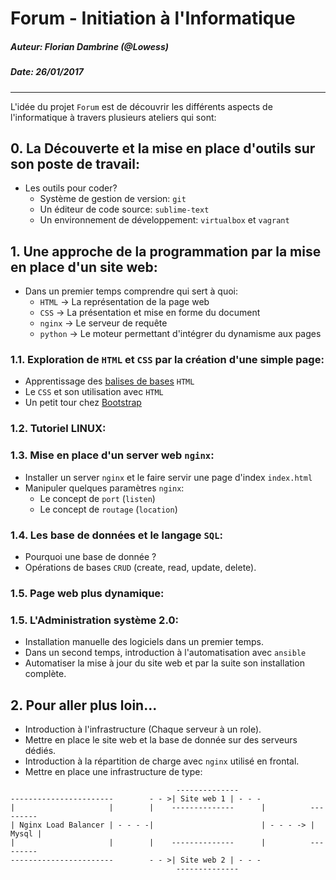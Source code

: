 # Forum - Initiation à l'Informatique
##### Auteur: Florian Dambrine (@Lowess)
##### Date: 26/01/2017
----------------------------------------

L'idée du projet `Forum` est de découvrir les différents aspects de l'informatique à travers plusieurs ateliers qui sont:

## __0. La Découverte et la mise en place d'outils sur son poste de travail:__
  - Les outils pour coder?
    * Système de gestion de version: `git`
    * Un éditeur de code source: `sublime-text`
    * Un environnement de développement: `virtualbox` et `vagrant`
   

## __1. Une approche de la programmation par la mise en place d'un site web:__
  - Dans un premier temps comprendre qui sert à quoi:
    + `HTML`   -> La représentation de la page web
    + `CSS`    -> La présentation et mise en forme du document
    + `nginx`  -> Le serveur de requête
    + `python` -> Le moteur permettant d'intégrer du dynamisme aux pages

### 1.1. Exploration de `HTML` et `CSS` par la création d'une simple page:

  + Apprentissage des [balises de bases](https://openclassrooms.com/courses/apprendre-asp-net-mvc/introduction-au-html) `HTML` 
  + Le `CSS` et son utilisation avec `HTML`
  + Un petit tour chez [Bootstrap](http://getbootstrap.com/)

### 1.2. Tutoriel LINUX:

### 1.3. Mise en place d'un server web `nginx`:

  + Installer un server `nginx` et le faire servir une page d'index `index.html`
  + Manipuler quelques paramètres `nginx`:
    * Le concept de `port` (`listen`)
    * Le concept de `routage` (`location`)

### 1.4. Les base de données et le langage `SQL`:
  - Pourquoi une base de donnée ?
  - Opérations de bases `CRUD` (create, read, update, delete).

### 1.5. Page web plus dynamique:

### 1.5. L'Administration système 2.0:
  - Installation manuelle des logiciels dans un premier temps.
  - Dans un second temps, introduction à l'automatisation avec `ansible`
  - Automatiser la mise à jour du site web et par la suite son installation complète.

## __2. Pour aller plus loin...__
  - Introduction à l'infrastructure (Chaque serveur à un role).
  - Mettre en place le site web et la base de donnée sur des serveurs dédiés.
  - Introduction à la répartition de charge avec `nginx` utilisé en frontal.
  - Mettre en place une infrastructure de type:

 ```
                                      --------------
 -----------------------        - - >| Site web 1 | - - -
 |                     |        |    --------------      |          ---------
 | Nginx Load Balancer | - - - -|                        | - - - -> | Mysql |
 |                     |        |    --------------      |          ---------
 -----------------------        - - >| Site web 2 | - - -
                                      --------------
 ``` 

